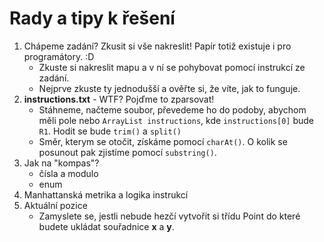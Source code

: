 # Rady a tipy k řešení
1) Chápeme zadání? Zkusit si vše nakreslit! Papír totiž existuje i pro programátory. :D
    - Zkuste si nakreslit mapu a v ní se pohybovat pomocí instrukcí ze zadání.
    - Nejprve zkuste ty jednodušší a ověřte si, že víte, jak to funguje.
2) __instructions.txt__ - WTF? Pojďme to zparsovat!
    - Stáhneme, načteme soubor, převedeme ho do podoby, abychom měli pole nebo `ArrayList instructions`, kde `instructions[0]` bude `R1`. Hodit se bude `trim()` a `split()`
    - Směr, kterym se otočit, získáme pomocí `charAt()`. O kolik se posunout pak zjistíme pomocí `substring()`.
3) Jak na "kompas"?
    - čísla a modulo
    - enum
4) Manhattanská metrika a logika instrukcí
5) Aktuální pozice
    - Zamyslete se, jestli nebude hezčí vytvořit si třídu Point do které budete ukládat souřadnice __x__ a __y__.
